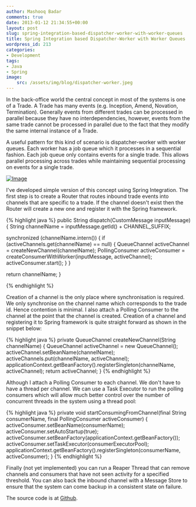 ```yaml
---
author: Mashooq Badar
comments: true
date: 2013-01-12 21:34:55+00:00
layout: post
slug: spring-integration-based-dispatcher-worker-with-worker-queues
title: Spring Integration based Dispatcher-Worker with Worker Queues
wordpress_id: 213
categories:
- Development
tags:
- Java
- Spring
image:
    src: /assets/img/blog/dispatcher-worker.jpeg
---
```


In the back-office world the central concept in most of the systems is one of a Trade. A Trade has many events (e.g. Inception, Amend, Novation, Termination). Generally events from different trades can be processed in parallel because they have no interdependencies, however, events from the same trade cannot be processed in parallel due to the fact that they modify the same internal instance of a Trade.

A useful pattern for this kind of scenario is dispatcher-worker with worker queues. Each worker has a job queue which it processes in a sequential fashion. Each job queue only contains events for a single trade. This allows parallel processing across trades while maintaining sequential processing on events for a single trade.

[![Image](http://mashb.files.wordpress.com/2013/01/dispatcher-worker.png?w=474)](http://mashb.files.wordpress.com/2013/01/dispatcher-worker.png)

I've developed simple version of this concept using Spring Integration. The first step is to create a Router that routes inbound trade events into channels that are specific to a trade. If the channel doesn't exist then the Router will create a new one and register it with the Spring framework.

{% highlight java %}
public String dispatch(CustomMessage inputMessage) {
  String channelName = inputMessage.getId() + CHANNEL_SUFFIX;

  synchronized (channelName.intern()) {
    if (activeChannels.get(channelName) == null) {
      QueueChannel activeChannel = createNewChannel(channelName);
      PollingConsumer activeConsumer = createConsumerWithWorker(inputMessage, activeChannel);
      activeConsumer.start();
    }
  }

  return channelName;
}

{% endhighlight %}


Creation of a channel is the only place where synchronisation is required. We only synchronise on the channel name which corresponds to the trade id. Hence contention is minimal. I also attach a Polling Consumer to the channel at the point that the channel is created. Creation of a channel and registering it to Spring framework is quite straight forward as shown in the snippet below:

{% highlight java %}
private QueueChannel createNewChannel(String channelName) {
  QueueChannel activeChannel = new QueueChannel();
  activeChannel.setBeanName(channelName);
  activeChannels.put(channelName, activeChannel);
  applicationContext.getBeanFactory().registerSingleton(channelName, activeChannel);
  return activeChannel;
}
{% endhighlight %}

Although I attach a Polling Consumer to each channel. We don't have to have a thread per channel. We can use a Task Executor to run the polling consumers which will allow much better control over the number of concurrent threads in the system using a thread pool:

{% highlight java %}
private void startConsumingFromChannel(final String consumerName, final PollingConsumer activeConsumer) {
  activeConsumer.setBeanName(consumerName);
  activeConsumer.setAutoStartup(true);
  activeConsumer.setBeanFactory(applicationContext.getBeanFactory());
  activeConsumer.setTaskExecutor(consumerExecutorPool);
  applicationContext.getBeanFactory().registerSingleton(consumerName, activeConsumer);
}
{% endhighlight %}


Finally (not yet implemented) you can run a Reaper Thread that can remove channels and consumers that have not seen activity for a specified threshold. You can also back the inbound channel with a Message Store to ensure that the system can come backup in a consistent state on failure. 

The source code is at [Github](https://github.com/mashooq/designpatterns/tree/master/dispatcherworker). 
